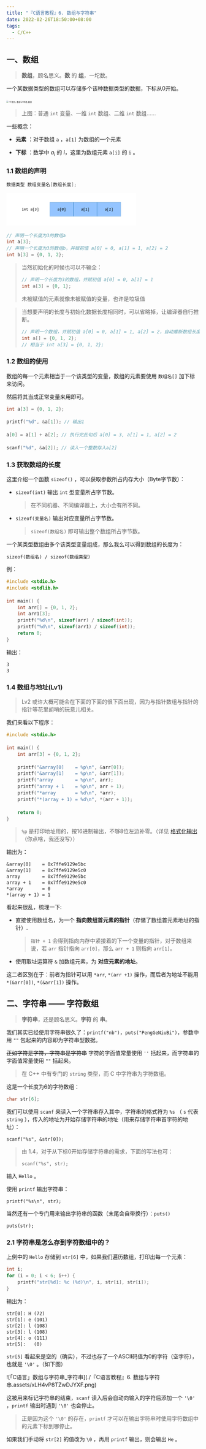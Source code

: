 ```yaml
---
title: "『C语言教程』6. 数组与字符串"
date: 2022-02-26T18:50:00+08:00
tags:
  - C/C++
---
```


## 一、数组

> **数组**，顾名思义。**数** 的 **组**，一坨数。

一个某数据类型的数组可以存储多个该种数据类型的数据，下标从0开始。

<img src="https://i.loli.net/2021/10/27/qLW34fmvpjgEJ6M.png" alt="「C语言」数组与字符串_数组" style="zoom:33%;" />

> 上图：普通 `int` 变量、一维 `int` 数组、二维 `int` 数组......

一些概念：

- **元素** ：对于数组 `a` ，`a[1]` 为数组的一个元素

- **下标** ：数学中 $a_i$ 的 $i$，这里为数组元素 `a[i]` 的 `i` 。

### 1.1 数组的声明

```C
数据类型 数组变量名[数组长度];
```

<img src="./『C语言教程』6. 数组与字符串.assets/24fKIrC6bM8wNUY.png" alt="「C语言」数组与字符串_一维数组" style="zoom: 33%;" />

```C
// 声明一个长度为3的数组a
int a[3];
// 声明一个长度为3的数组b，并赋初值 a[0] = 0, a[1] = 1, a[2] = 2
int b[3] = {0, 1, 2};
```

> 当然初始化的时候也可以不输全：
>
> ```C
> // 声明一个长度为3的数组，并赋初值 a[0] = 0, a[1] = 1
> int a[3] = {0, 1};
> ```
>
> 未被赋值的元素就像未被赋值的变量，也许是垃圾值

> 当想要声明的长度与初始化数据长度相同时，可以省略掉，让编译器自行推断。
>
> ```C
> // 声明一个数组，并赋初值 a[0] = 0, a[1] = 1, a[2] = 2，自动推断数组长度为3
> int a[] = {0, 1, 2};
> // 相当于 int a[3] = {0, 1, 2};
> ```

### 1.2 数组的使用

数组的每一个元素相当于一个该类型的变量，数组的元素要使用 `数组名[]` 加下标来访问。

然后将其当成正常变量来用即可。

```C
int a[3] = {0, 1, 2};

printf("%d", &a[1]); // 输出1

a[0] = a[1] + a[2]; // 执行完此句后 a[0] = 3, a[1] = 1, a[2] = 2

scanf("%d", &a[2]); // 读入一个整数存入a[2]
```

### 1.3 获取数组的长度

这里介绍一个函数 `sizeof()` ，可以获取参数所占内存大小（Byte字节数）：

- `sizeof(int)` 输出 `int` 型变量所占字节数。

  > 在不同机器、不同编译器上，大小会有所不同。

- `sizeof(变量名)` 输出对应变量所占字节数。
  > `sizeof(数组名)` 即可输出整个数组所占字节数。

一个某类型数组由多个该类型变量组成，那么我么可以得到数组的长度为：

```
sizeof(数组名) / sizeof(数组类型)
```

例：

```C
#include <stdio.h>
#include <stdlib.h>

int main() {
	int arr[] = {0, 1, 2};
	int arr1[3];
	printf("%d\n", sizeof(arr) / sizeof(int));
	printf("%d\n", sizeof(arr1) / sizeof(int));
	return 0;
}
```

输出：

```
3
3
```

### 1.4 数组与地址(Lv1)
> Lv2 或许大概可能会在下面的下面的很下面出现，因为与指针数组与指针的指针等花里胡哨的玩意儿相关。

我们来看以下程序：

```C
#include <stdio.h>

int main() {
	int arr[3] = {0, 1, 2};
	
	printf("&array[0]    = %p\n", &arr[0]);
	printf("&array[1]    = %p\n", &arr[1]);
	printf("array        = %p\n", arr);
	printf("array + 1    = %p\n", arr + 1);
	printf("*array       = %d\n", *arr);
	printf("*(array + 1) = %d\n", *(arr + 1));
	
	return 0;
}
```
> `%p` 是打印地址用的，按16进制输出，不够8位左边补零。（详见 [格式化输出]() （你点啥，我还没写））

输出为：

```
&array[0]    = 0x7ffe9129e5bc
&array[1]    = 0x7ffe9129e5c0
array        = 0x7ffe9129e5bc
array + 1    = 0x7ffe9129e5c0
*array       = 0
*(array + 1) = 1
```

看起来很乱，梳理一下:

- 直接使用数组名，为一个 **指向数组首元素的指针**（存储了数组首元素地址的指针）.
  > `指针 + 1` 会得到指向内存中紧接着的下一个变量的指针，对于数组来说，若 `arr` 指针指向 `arr[0]`，那么 `arr + 1` 则指向 `arr[1]`。
- 使用取址运算符 `&` 加数组元素，为 **对应元素的地址**。

这二者区别在于：前者为指针可以用 `*arr`, `*(arr +1)` 操作，而后者为地址不能用 `*(&arr[0])`, `*(&arr[1])` 操作。

## 二、字符串 —— 字符数组

> **字符串**，还是顾名思义。**字符** 的 **串**。

我们其实已经使用字符串很久了：`printf("nb")`，`puts("PengGeNiuBi")`，参数中用 `""` 包起来的内容即为字符串型数据。

<s>正如字符是字符，字符串是字符串</s> 字符的字面值常量使用 `''` 括起来，而字符串的字面值常量使用 `""` 括起来。

> 在 C++ 中有专门的 `string` 类型，而 C 中字符串为字符数组。

这是一个长度为6的字符数组：

```C
char str[6];
```

我们可以使用 `scanf` 来读入一个字符串存入其中，字符串的格式符为 `%s` （ `s` 代表 `string` ），传入的地址为开始存储字符串的地址（用来存储字符串首字符的地址）：

```
scanf("%s", &str[0]);
```

> 由 1.4，对于从下标0开始存储字符串的需求，下面的写法也可：
>
> ```
> scanf("%s", str);
> ```

输入 `Hello` 。

使用 `printf` 输出字符串：

```
printf("%s\n", str);
```

当然还有一个专门用来输出字符串的函数（末尾会自带换行）：`puts()`
```
puts(str);
```

### 2.1 字符串是怎么存到字符数组中的？

上例中的 `Hello` 存储到 `str[6]` 中，如果我们遍历数组，打印出每一个元素：

```c
int i;
for (i = 0; i < 6; i++) {
	printf("str[%d]: %c (%d)\n", i, str[i], str[i]);
}
```

输出为：

```
str[0]: H (72)
str[1]: e (101)
str[2]: l (108)
str[3]: l (108)
str[4]: o (111)
str[5]:   (0)
```

`str[5]` 看起来是空的（确实），不过也存了一个ASCII码值为0的字符（空字符），也就是 `'\0'` 。（如下图）

![「C语言」数组与字符串_字符串](./『C语言教程』6. 数组与字符串.assets/xLH4vP8TZwDJYXF.png)

这被用来标记字符串的结束，`scanf` 读入后会自动向输入的字符后添加一个 `'\0'` ，`printf` 输出时遇到 `'\0'` 也会停止。

> 正是因为这个 `'\0'` 的存在，`printf` 才可以在输出字符串时使用字符数组中的元素下标到哪停止。

如果我们手动将 `str[2]` 的值改为 `\0` ，再用 `printf` 输出，则会输出 `He` 。
